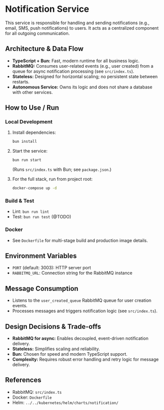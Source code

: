 # Notification Service

This service is responsible for handling and sending notifications (e.g., email, SMS, push notifications) to users. It acts as a centralized component for all outgoing communication.

## Architecture & Data Flow

- **TypeScript + Bun:** Fast, modern runtime for all business logic.
- **RabbitMQ:** Consumes user-related events (e.g., user created) from a queue for async notification processing (see `src/index.ts`).
- **Stateless:** Designed for horizontal scaling; no persistent state between restarts.
- **Autonomous Service:** Owns its logic and does not share a database with other services.

## How to Use / Run

### Local Development

1. Install dependencies:

   ```sh
   bun install
   ```

2. Start the service:

   ```sh
   bun run start
   ```
   (Runs `src/index.ts` with Bun; see `package.json`.)

3. For the full stack, run from project root:

   ```sh
   docker-compose up -d
   ```

### Build & Test

- Lint: `bun run lint`
- Test: `bun run test` (@TODO)

### Docker

- See `Dockerfile` for multi-stage build and production image details.

## Environment Variables

- `PORT` (default: 3003): HTTP server port
- `RABBITMQ_URL`: Connection string for the RabbitMQ instance

## Message Consumption

- Listens to the `user_created_queue` RabbitMQ queue for user creation events.
- Processes messages and triggers notification logic (see `src/index.ts`).

## Design Decisions & Trade-offs

- **RabbitMQ for async:** Enables decoupled, event-driven notification delivery.
- **Stateless:** Simplifies scaling and reliability.
- **Bun:** Chosen for speed and modern TypeScript support.
- **Complexity:** Requires robust error handling and retry logic for message delivery.

## References

- RabbitMQ: `src/index.ts`
- Docker: `Dockerfile`
- Helm: `../../kubernetes/helm/charts/notification/`